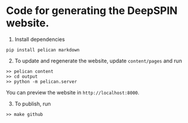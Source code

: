 # Code for generating the DeepSPIN website.

1. Install dependencies

```
pip install pelican markdown
```

2. To update and regenerate the website, update `content/pages` and run
```
>> pelican content
>> cd output
>> python -m pelican.server
```
You can preview the website in `http://localhost:8000`.

3. To publish, run
```
>> make github
```
